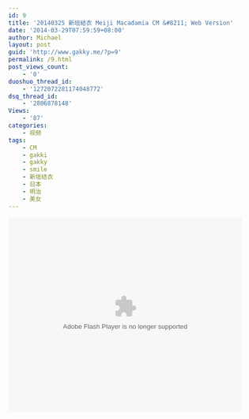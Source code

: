 ```yaml
---
id: 9
title: '20140325 新垣結衣 Meiji Macadamia CM &#8211; Web Version'
date: '2014-03-29T07:59:59+08:00'
author: Michael
layout: post
guid: 'http://www.gakky.me/?p=9'
permalink: /9.html
post_views_count:
    - '0'
duoshuo_thread_id:
    - '1272072281174048772'
dsq_thread_id:
    - '2806878148'
Views:
    - '87'
categories:
    - 视频
tags:
    - CM
    - gakki
    - gakky
    - smile
    - 新垣结衣
    - 日本
    - 明治
    - 美女
---
```


<object height="394" width="473"><param name="allowscriptaccess" value="sameDomain"></param><param name="wmode" value="transparent"></param><param name="movie" value="http://www.tudou.com/v/189915319/v.swf"></param><param name="allowfullscreen" value="true"></param><embed allowfullscreen="allowfullscreen" allowscriptaccess="sameDomain" height="394" src="http://www.tudou.com/v/189915319/v.swf" type="application/x-shockwave-flash" width="473" wmode="transparent"></embed></object>